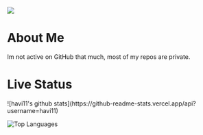 <image src="https://i.imgur.com/xLdwmMU.png"></image>
<h1>About Me</h1>

<p>Im not active on GitHub that much, most of my repos are private.</p>

<h1>Live Status</h1>   
![havi11's github stats](https://github-readme-stats.vercel.app/api?username=havi11)

![Top Languages](https://github-readme-stats.vercel.app/api/top-langs/?username=havi11&layout=compact&theme=merko&custom_title=My%20most%20used%20languages&hide_border=true)
<!--
**havi11/havi11** is a ✨ _special_ ✨ repository because its `README.md` (this file) appears on your GitHub profile.

Here are some ideas to get you started:

- 🔭 I’m currently working on ...
- 🌱 I’m currently learning ...
- 👯 I’m looking to collaborate on ...
- 🤔 I’m looking for help with ...
- 💬 Ask me about ...
- 📫 How to reach me: ...
- 😄 Pronouns: ...
- ⚡ Fun fact: ...
-->
